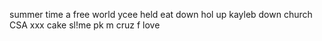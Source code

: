 summer time
a free world
ycee held eat down
hol up
kayleb
down
church
CSA
xxx
cake
sl!me
pk
m
cruz
f
love
